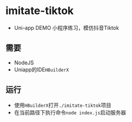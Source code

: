# imitate-tiktok
- Uni-app DEMO 小程序练习，模仿抖音Tiktok


## 需要
- NodeJS
- Uniapp的IDE`HBuilderX` 

## 运行
- 使用`HBuilderX`打开`./imitate-tiktok`项目
- 在当前路径下执行命令`node index.js`启动服务器 